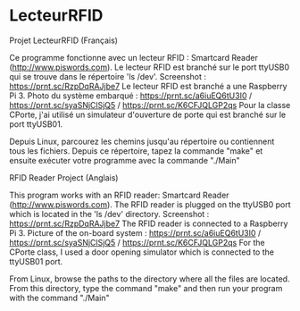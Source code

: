 # LecteurRFID
Projet LecteurRFID (Français)

Ce programme fonctionne avec un lecteur RFID : Smartcard Reader (http://www.piswords.com). Le lecteur RFID est branché sur le port ttyUSB0 qui se trouve dans le répertoire 'ls /dev'. Screenshot : https://prnt.sc/RzpDqRAJjbe7
Le lecteur RFID est branché a une Raspberry Pi 3.
Photo du système embarqué : https://prnt.sc/a6iuEQ6tU3I0 / https://prnt.sc/syaSNjClSjQ5 / https://prnt.sc/K6CFJQLGP2qs
Pour la classe CPorte, j'ai utilisé un simulateur d'ouverture de porte qui est branché sur le port ttyUSB01.

Depuis Linux, parcourez les chemins jusqu'au répertoire ou contiennent tous les fichiers.
Depuis ce répertoire, tapez la commande "make" et ensuite exécuter votre programme avec la commande "./Main"
 

RFID Reader Project (Anglais)

This program works with an RFID reader: Smartcard Reader (http://www.piswords.com). The RFID reader is plugged on the ttyUSB0 port which is located in the 'ls /dev' directory. Screenshot : https://prnt.sc/RzpDqRAJjbe7
The RFID reader is connected to a Raspberry Pi 3. 
Picture of the on-board system : https://prnt.sc/a6iuEQ6tU3I0 / https://prnt.sc/syaSNjClSjQ5 / https://prnt.sc/K6CFJQLGP2qs
For the CPorte class, I used a door opening simulator which is connected to the ttyUSB01 port.

From Linux, browse the paths to the directory where all the files are located.
From this directory, type the command "make" and then run your program with the command "./Main"
